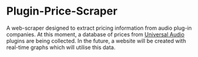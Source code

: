# Plugin-Price-Scraper

A web-scraper designed to extract pricing information from audio plug-in companies. At this moment, a database of prices from [Universal Audio](https://www.uaudio.com) plugins are being collected. In the future, a website will be created with real-time graphs which will utilise this data.
